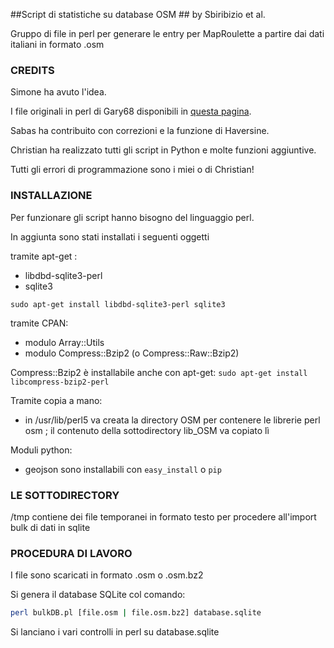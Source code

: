 ##Script di statistiche su database OSM ##
by Sbiribizio et al.

Gruppo di file in perl per generare le entry per MapRoulette 
a partire dai dati italiani in formato .osm


### CREDITS ###

Simone ha avuto l'idea.

I file originali in perl di Gary68 disponibili in [questa pagina](http://wiki.openstreetmap.org/wiki/User:Gary68 ).

Sabas ha contribuito con correzioni e la funzione di Haversine.

Christian ha realizzato tutti gli script in Python e molte funzioni aggiuntive.

Tutti gli errori di programmazione sono i miei o di Christian!



### INSTALLAZIONE ###

Per funzionare gli script hanno bisogno del linguaggio perl.

In aggiunta sono stati installati i seguenti oggetti


tramite apt-get :

- libdbd-sqlite3-perl
- sqlite3

`sudo apt-get install libdbd-sqlite3-perl sqlite3`


tramite CPAN:

- modulo Array::Utils
- modulo Compress::Bzip2 (o Compress::Raw::Bzip2)


Compress::Bzip2 è installabile anche con apt-get:
`sudo apt-get install libcompress-bzip2-perl`

Tramite copia a mano:

- in /usr/lib/perl5 va creata la directory OSM per contenere
   le librerie perl osm ; 
il contenuto della sottodirectory lib_OSM va copiato lì


Moduli python:
- geojson
sono installabili con `easy_install` o `pip`


### LE SOTTODIRECTORY ###

/tmp contiene dei file temporanei in formato testo per procedere all'import
     bulk di dati in sqlite


### PROCEDURA DI LAVORO ###

I file sono scaricati in formato .osm o .osm.bz2

Si genera il database SQLite col comando:

```bash
perl bulkDB.pl [file.osm | file.osm.bz2] database.sqlite
```

Si lanciano i vari controlli in perl su database.sqlite






